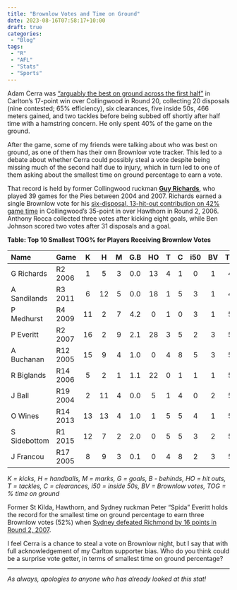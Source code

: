 ```yaml
---
title: "Brownlow Votes and Time on Ground"
date: 2023-08-16T07:58:17+10:00
draft: true
categories:
 - "Blog"
tags:
 - "R"
 - "AFL" 
 - "Stats"
 - "Sports"
---
```


<!--more-->

Adam Cerra was [“arguably the best on ground across the first half”](https://www.afl.com.au/afl/matches/4948#match-report) in Carlton’s 17-point win over Collingwood in Round 20, collecting 20 disposals (nine contested; 65% efficiency), six clearances, five inside 50s, 466 meters gained, and two tackles before being subbed off shortly after half time with a hamstring concern. He only spent 40% of the game on the ground. 

After the game, some of my friends were talking about who was best on ground, as one of them has their own Brownlow vote tracker. This led to a debate about whether Cerra could possibly steal a vote despite being missing much of the second half due to injury, which in turn led to one of them asking about the smallest time on ground percentage to earn a vote.

That record is held by former Collingwood ruckman **[Guy Richards](https://afltables.com/afl/stats/players/G/Guy_Richards.html)**, who played 39 games for the Pies between 2004 and 2007. Richards earned a single Brownlow vote for his [six-disposal, 13-hit-out contribution on 42% game time](https://afltables.com/afl/stats/games/2006/041020060409.html) in Collingwood’s 35-point in over Hawthorn in Round 2, 2006. Anthony Rocca collected three votes after kicking eight goals, while Ben Johnson scored two votes after 31 disposals and a goal.

**Table: Top 10 Smallest TOG% for Players Receiving Brownlow Votes**
<center>

| Name         | Game     |	K   | H   |	M   | G.B |	HO  | T	  | C   | i50 |	BV  | TOG |
| :----------- | :------- | :-: | :-: | :-: | :-: | :-: | :-: | :-: | :-: | :-: | :-: |
| G Richards   | R2 2006  | 1   | 5   | 3   | 0.0 |	13  | 4   |	1   | 0   |	1   | 42  |
| A Sandilands | R3 2011  | 6   | 12  |	5   | 0.0 |	18  | 1   |	5   | 3   |	1   | 48  |
| P Medhurst   | R4 2009  | 11  | 2	  | 7   | 4.2 |	0   | 1   |	0   | 3   |	1   | 52  |
| P Everitt    | R2 2007  | 16  | 2	  | 9   | 2.1 |	28  | 3   |	5   | 2	  | 3   | 52  |
| A Buchanan   | R12 2005 | 15  | 9	  | 4   | 1.0 |	0   | 4   |	8   | 5   |	3   | 53  | 
| R Biglands   | R14 2006 | 5   | 2	  | 1   | 1.1 |	22  | 0   |	1   | 1   |	1   | 54  |
| J Ball       | R19 2004 | 2   | 11  |	4   | 0.0 |	5   | 1   |	4   | 0   |	2   | 54  |
| O Wines      | R14 2013 | 13  | 13  | 4   | 1.0 |	1   | 5   |	5   | 4   |	1   | 55  |
| S Sidebottom | R1 2015  | 12  | 7	  | 2   | 2.0 |	0   | 5   |	5   | 3   |	2   | 55  |
| J Francou    | R17 2005 | 8   | 9	  | 3   | 0.1 |	0   | 4   | 8   | 2   |	3   | 56  |

</center>

*K = kicks, H = handballs, M = marks, G = goals, B - behinds, HO = hit outs, T = tackles, C = clearances, i50 = inside 50s, BV = Brownlow votes, TOG = % time on ground*

Former St Kilda, Hawthorn, and Sydney ruckman Peter “Spida” Everitt holds the record for the smallest time on ground percentage to earn three Brownlow votes (52%) when [Sydney defeated Richmond by 16 points in Round 2, 2007](https://afltables.com/afl/stats/games/2007/141620070407.html). 

I feel Cerra is a chance to steal a vote on Brownlow night, but I say that with full acknowledgement of my Carlton supporter bias. Who do you think could be a surprise vote getter, in terms of smallest time on ground percentage?

--- 

*As always, apologies to anyone who has already looked at this stat!*  
